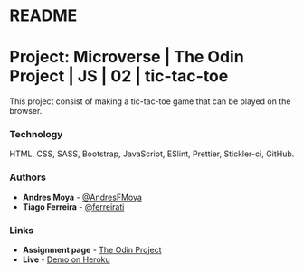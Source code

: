 # README 
# Project: Microverse | The Odin Project | JS | 02 | tic-tac-toe
This project consist of making a tic-tac-toe game that can be played on the browser.

### Technology

HTML, CSS, SASS, Bootstrap, JavaScript, ESlint, Prettier, Stickler-ci, GitHub.

### Authors

- **Andres Moya** - [@AndresFMoya](https://github.com/AndresFMoya)
- **Tiago Ferreira** - [@ferreirati](https://github.com/ferreirati)

### Links

- **Assignment page** - [The Odin Project](https://www.theodinproject.com/courses/javascript/lessons/tic-tac-toe-javascript)
- **Live** - [Demo on Heroku](#)